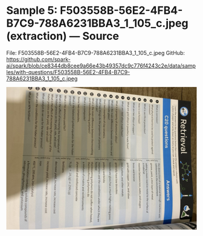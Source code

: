 # Sample 5: F503558B-56E2-4FB4-B7C9-788A6231BBA3_1_105_c.jpeg (extraction) — Source

File: F503558B-56E2-4FB4-B7C9-788A6231BBA3_1_105_c.jpeg
GitHub: https://github.com/spark-ai/spark/blob/ce8344db8cee9a66e43b49357dc9c776f4243c2e/data/samples/with-questions/F503558B-56E2-4FB4-B7C9-788A6231BBA3_1_105_c.jpeg

<img src="../../../../data/samples/with-questions/F503558B-56E2-4FB4-B7C9-788A6231BBA3_1_105_c.jpeg" alt="F503558B-56E2-4FB4-B7C9-788A6231BBA3_1_105_c.jpeg" width="1024">
